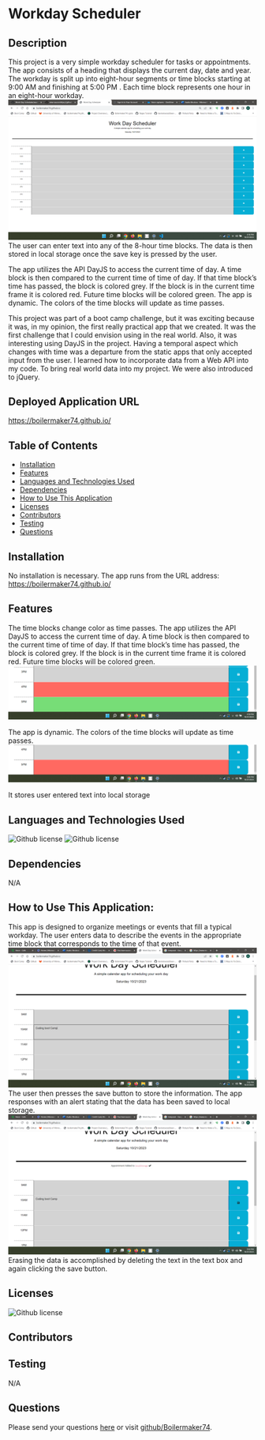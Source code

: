 # Workday Scheduler 
## Description
This project is a very simple workday scheduler for tasks or appointments.  The app consists of a heading that displays the current day, date and year. The workday is split up into eight-hour segments or time blocks starting at 9:00 AM and finishing at 5:00 PM .  Each time block represents one hour in an eight-hour workday.
![alttext](https://github.com/Boilermaker74/Work-Day-Scheduler/blob/main/assets/images/header1.png)
The user can enter text into any of the 8-hour time blocks.  The data is then stored in local storage once the save key is pressed by the user.   

The app utilizes the API DayJS to access the current time of day.  A time block is then compared to the current time of time of day.  If that time block’s time has passed, the block is colored grey.  If the block is in the current time frame it is colored red.  Future time blocks will be colored green.  The app is dynamic. The colors of the time blocks will update as time passes.  

This project was part of a boot camp challenge, but it was exciting because it was, in my opinion, the first really practical app that we created.  It was the first challenge that I could envision using in the real world. Also, it was interesting using DayJS in the project.  Having a temporal aspect which changes with time was a departure from the static apps that only accepted input from the user.  I learned how to incorporate data from a Web API into my code. To bring  real world data into my project. We were also introduced to jQuery. 
## Deployed Application URL
https://boilermaker74.github.io/
## Table of Contents
* [Installation](#installation)
* [Features](#features)
* [Languages and Technologies Used](#languages-and-technologies-used)
* [Dependencies](#dependencies)
* [How to Use This Application](#how-to-use-this-application)
* [Licenses](#Licenses)
* [Contributors](#contributors)
* [Testing](#testing)
* [Questions](#questions)
## Installation
No installation is necessary. The app runs from the URL address: https://boilermaker74.github.io/  
## Features
The time blocks change color as time passes. The app utilizes the API DayJS to access the current time of day.  A time block is then compared to the current time of time of day.  If that time block’s time has passed, the block is colored grey.  If the block is in the current time frame it is colored red.  Future time blocks will be colored green.
![alttext](https://github.com/Boilermaker74/Work-Day-Scheduler/blob/main/assets/images/timeppf.png)

The app is dynamic. The colors of the time blocks will update as time passes. 
![alttext](https://github.com/Boilermaker74/Work-Day-Scheduler/blob/main/assets/images/timepast.png)

It stores user entered text into local storage
## Languages and Technologies Used
![Github license](https://img.shields.io/badge/Language-HTML,CSS,JavaScript-blue.svg)
![Github license](https://img.shields.io/badge/Technology-JQuerry,DayJS-blue.svg)
## Dependencies
N/A
## How to Use This Application:
This app is designed to organize meetings or events that fill a typical workday.  The user enters data to describe the events in the appropriate time block that corresponds to the time of that event. ![alttext](https://github.com/Boilermaker74/Work-Day-Scheduler/blob/main/assets/images/entertext.png)The user then presses the save button to store the information. The app responses with an alert stating that the data has been saved to local storage. 
![alttext](https://github.com/Boilermaker74/Work-Day-Scheduler/blob/main/assets/images/datastored.png)
Erasing the data is accomplished by deleting the text in the text box and again clicking the save button. 
## Licenses
![Github license](https://img.shields.io/badge/license-MIT-blue.svg)
## Contributors

## Testing
N/A
## Questions
Please send your questions [here](mailto:Bradm1492@gmail.com?subject=[GitHub]%20Dev%20Connect) or visit [github/Boilermaker74](https://github.com/Boilermaker74).
